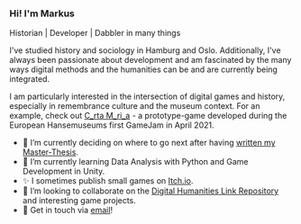 ### Hi! I'm Markus

Historian | Developer | Dabbler in many things

I've studied history and sociology in Hamburg and Oslo. Additionally, I've always been passionate about development and am fascinated by the many ways digital methods and the humanities can be and are currently being integrated. 

I am particularly interested in the intersection of digital games and history, especially in remembrance culture and the museum context. For an example, check out [C_rta M_ri_a](https://wolfenswan.itch.io/hanse-game-jam-2021-carta-marina) - a prototype-game developed during the European Hansemuseums first GameJam in April 2021.

- 🔭 I’m currently deciding on where to go next after having [written my Master-Thesis](https://www.youtube.com/watch?v=_S5UpGx6470).
- 🌱 I’m currently learning Data Analysis with Python and Game Development in Unity.
- ✨ I sometimes publish small games on [Itch.io](https://wolfenswan.itch.io/).
- 👯 I’m looking to collaborate on the [Digital Humanities Link Repository](https://github.com/Wolfenswan/Digital-Humanities-Link-Repository) and interesting game projects.
- 💬 Get in touch via [email](&#x6d;&#x61;&#x69;&#x6c;&#x74;&#x6f;&#x3a;&#x6b;&#x6f;&#x6e;&#x74;&#x61;&#x6b;&#x74;&#x40;&#x6d;&#x61;&#x62;&#x61;&#x73;&#x73;&#x2e;&#x64;&#x65;)!

<!--
**Wolfenswan/Wolfenswan** is a ✨ _special_ ✨ repository because its `README.md` (this file) appears on your GitHub profile.

Here are some ideas to get you started:

- 🔭 I’m currently working on ...
- 🌱 I’m currently learning ...
- 👯 I’m looking to collaborate on ...
- 🤔 I’m looking for help with ...
- 💬 Ask me about ...
- 📫 How to reach me: ...
- 😄 Pronouns: ...
- ⚡ Fun fact: ...
-->


